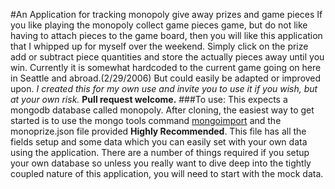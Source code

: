 #An Application for tracking monopoly give away prizes and game pieces
If you like playing the monopoly collect game pieces game, but do not like having to attach pieces to the game board, then you will like this application that I whipped up for myself over the weekend. Simply click on the prize add or subtract piece quantities and store the actually pieces away until you win. Currently it is somewhat hardcoded to the current game going on here in Seattle and abroad.(2/29/2006) But could easily be adapted or improved upon. *I created this for my own use and invite you to use it if you wish, but at your own risk.*  **Pull request welcome.**
###To use:
This expects a mongodb database called monopoly. After cloning, the easiest way to get started is to use the mongo tools command [mongoimport](https://docs.mongodb.org/v2.6/reference/program/mongoimport/) and the monoprize.json file provided **Highly Recommended**. This file has all the fields setup and some data which you can easily set with your own data using the application. There are a number of things required if you setup your own database so unless you really want to dive deep into the tightly coupled nature of this application, you will need to start with the mock data.